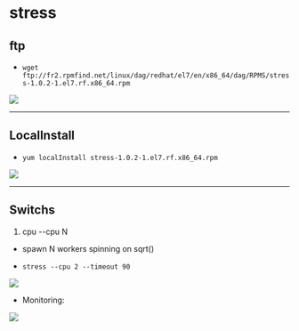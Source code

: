 # stress

## ftp
* `wget ftp://fr2.rpmfind.net/linux/dag/redhat/el7/en/x86_64/dag/RPMS/stress-1.0.2-1.el7.rf.x86_64.rpm`


[<img src="https://i.imgur.com/kAvXdDb.png">](https://i.imgur.com/kAvXdDb.png)

---

## LocalInstall
* `yum localInstall stress-1.0.2-1.el7.rf.x86_64.rpm`

[<img src="https://i.imgur.com/lnQnLjb.png">](https://i.imgur.com/lnQnLjb.png)

---

## Switchs
1) cpu --cpu N
  * spawn N workers spinning on sqrt()

* `stress --cpu 2 --timeout 90`

[<img src="https://i.imgur.com/COWHvrT.png">](https://i.imgur.com/COWHvrT.png)

* Monitoring:

[<img src="https://i.imgur.com/DwChvyd.png">](https://i.imgur.com/DwChvyd.png)
